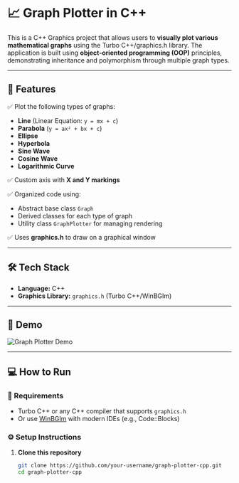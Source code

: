 # 📈 Graph Plotter in C++

This is a C++ Graphics project that allows users to **visually plot various mathematical graphs** using the Turbo C++/graphics.h library. The application is built using **object-oriented programming (OOP)** principles, demonstrating inheritance and polymorphism through multiple graph types.

---

## 🚀 Features

✅ Plot the following types of graphs:
- **Line** (Linear Equation: `y = mx + c`)
- **Parabola** (`y = ax² + bx + c`)
- **Ellipse**
- **Hyperbola**
- **Sine Wave**
- **Cosine Wave**
- **Logarithmic Curve**

✅ Custom axis with **X and Y markings**

✅ Organized code using:
- Abstract base class `Graph`
- Derived classes for each type of graph
- Utility class `GraphPlotter` for managing rendering

✅ Uses **graphics.h** to draw on a graphical window

---

## 🛠 Tech Stack

- **Language:** C++
- **Graphics Library:** `graphics.h` (Turbo C++/WinBGIm)

---

## 📸 Demo

![Graph Plotter Demo](your-demo-image-url-if-any.gif)

---

## 💻 How to Run

### 📌 Requirements

- Turbo C++ or any C++ compiler that supports `graphics.h`
- Or use [WinBGIm](http://winbgim.codecutter.org/) with modern IDEs (e.g., Code::Blocks)

### ⚙️ Setup Instructions

1. **Clone this repository**
   ```bash
   git clone https://github.com/your-username/graph-plotter-cpp.git
   cd graph-plotter-cpp
